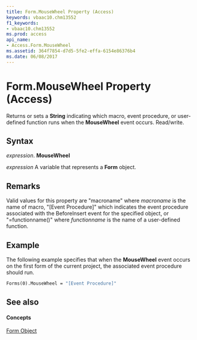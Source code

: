 ```yaml
---
title: Form.MouseWheel Property (Access)
keywords: vbaac10.chm13552
f1_keywords:
- vbaac10.chm13552
ms.prod: access
api_name:
- Access.Form.MouseWheel
ms.assetid: 364f7854-d7d5-5fe2-effa-6154e86376b4
ms.date: 06/08/2017
---
```



# Form.MouseWheel Property (Access)

Returns or sets a **String** indicating which macro, event procedure, or user-defined function runs when the **MouseWheel** event occurs. Read/write.


## Syntax

 _expression_. **MouseWheel**

 _expression_ A variable that represents a **Form** object.


## Remarks

Valid values for this property are "macroname" where  _macroname_ is the name of macro, "[Event Procedure]" which indicates the event procedure associated with the BeforeInsert event for the specified object, or "=functionname()" where _functionname_ is the name of a user-defined function.


## Example

The following example specifies that when the **MouseWheel** event occurs on the first form of the current project, the associated event procedure should run.


```vb
Forms(0).MouseWheel = "[Event Procedure]" 

```


## See also


#### Concepts


[Form Object](form-object-access.md)

